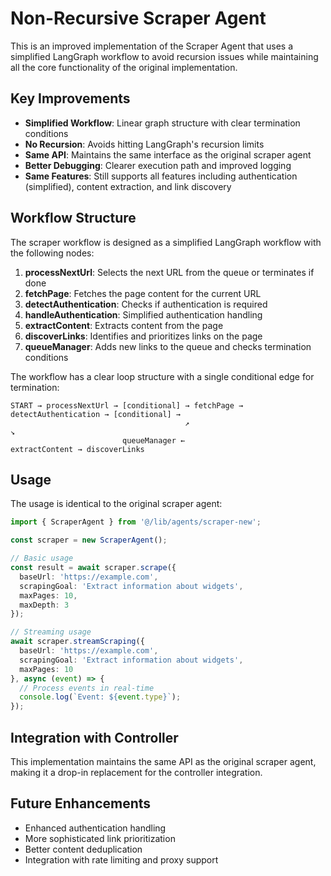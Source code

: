 # Non-Recursive Scraper Agent

This is an improved implementation of the Scraper Agent that uses a simplified LangGraph workflow to avoid recursion issues while maintaining all the core functionality of the original implementation.

## Key Improvements

- **Simplified Workflow**: Linear graph structure with clear termination conditions
- **No Recursion**: Avoids hitting LangGraph's recursion limits
- **Same API**: Maintains the same interface as the original scraper agent
- **Better Debugging**: Clearer execution path and improved logging
- **Same Features**: Still supports all features including authentication (simplified), content extraction, and link discovery

## Workflow Structure

The scraper workflow is designed as a simplified LangGraph workflow with the following nodes:

1. **processNextUrl**: Selects the next URL from the queue or terminates if done
2. **fetchPage**: Fetches the page content for the current URL
3. **detectAuthentication**: Checks if authentication is required
4. **handleAuthentication**: Simplified authentication handling
5. **extractContent**: Extracts content from the page
6. **discoverLinks**: Identifies and prioritizes links on the page
7. **queueManager**: Adds new links to the queue and checks termination conditions

The workflow has a clear loop structure with a single conditional edge for termination:

```
START → processNextUrl → [conditional] → fetchPage → detectAuthentication → [conditional] →
                                       ↗                                                    ↘
                         queueManager ←                                       extractContent → discoverLinks
```

## Usage

The usage is identical to the original scraper agent:

```typescript
import { ScraperAgent } from '@/lib/agents/scraper-new';

const scraper = new ScraperAgent();

// Basic usage
const result = await scraper.scrape({
  baseUrl: 'https://example.com',
  scrapingGoal: 'Extract information about widgets',
  maxPages: 10,
  maxDepth: 3
});

// Streaming usage
await scraper.streamScraping({
  baseUrl: 'https://example.com',
  scrapingGoal: 'Extract information about widgets',
  maxPages: 10
}, async (event) => {
  // Process events in real-time
  console.log(`Event: ${event.type}`);
});
```

## Integration with Controller

This implementation maintains the same API as the original scraper agent, making it a drop-in replacement for the controller integration.

## Future Enhancements

- Enhanced authentication handling
- More sophisticated link prioritization
- Better content deduplication
- Integration with rate limiting and proxy support 